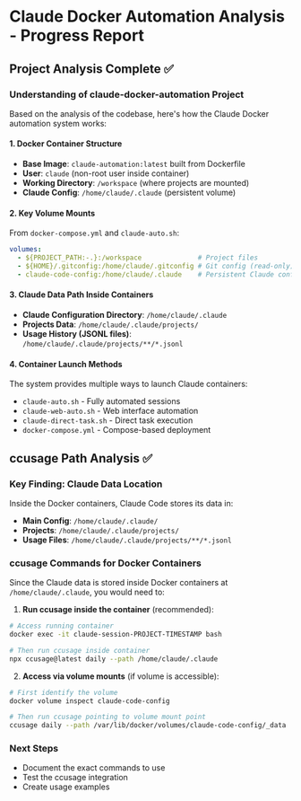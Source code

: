 # Claude Docker Automation Analysis - Progress Report

## Project Analysis Complete ✅

### Understanding of claude-docker-automation Project

Based on the analysis of the codebase, here's how the Claude Docker automation system works:

#### 1. **Docker Container Structure**
- **Base Image**: `claude-automation:latest` built from Dockerfile
- **User**: `claude` (non-root user inside container)
- **Working Directory**: `/workspace` (where projects are mounted)
- **Claude Config**: `/home/claude/.claude` (persistent volume)

#### 2. **Key Volume Mounts** 
From `docker-compose.yml` and `claude-auto.sh`:
```yaml
volumes:
  - ${PROJECT_PATH:-.}:/workspace              # Project files
  - ${HOME}/.gitconfig:/home/claude/.gitconfig # Git config (read-only)
  - claude-code-config:/home/claude/.claude    # Persistent Claude config (VOLUME)
```

#### 3. **Claude Data Path Inside Containers**
- **Claude Configuration Directory**: `/home/claude/.claude`
- **Projects Data**: `/home/claude/.claude/projects/`
- **Usage History (JSONL files)**: `/home/claude/.claude/projects/**/*.jsonl`

#### 4. **Container Launch Methods**
The system provides multiple ways to launch Claude containers:
- `claude-auto.sh` - Fully automated sessions
- `claude-web-auto.sh` - Web interface automation
- `claude-direct-task.sh` - Direct task execution
- `docker-compose.yml` - Compose-based deployment

## ccusage Path Analysis ✅

### Key Finding: Claude Data Location

Inside the Docker containers, Claude Code stores its data in:
- **Main Config**: `/home/claude/.claude/`
- **Projects**: `/home/claude/.claude/projects/`
- **Usage Files**: `/home/claude/.claude/projects/**/*.jsonl`

### ccusage Commands for Docker Containers

Since the Claude data is stored inside Docker containers at `/home/claude/.claude`, you would need to:

1. **Run ccusage inside the container** (recommended):
```bash
# Access running container
docker exec -it claude-session-PROJECT-TIMESTAMP bash

# Then run ccusage inside container
npx ccusage@latest daily --path /home/claude/.claude
```

2. **Access via volume mounts** (if volume is accessible):
```bash
# First identify the volume
docker volume inspect claude-code-config

# Then run ccusage pointing to volume mount point
ccusage daily --path /var/lib/docker/volumes/claude-code-config/_data
```

### Next Steps
- Document the exact commands to use
- Test the ccusage integration
- Create usage examples